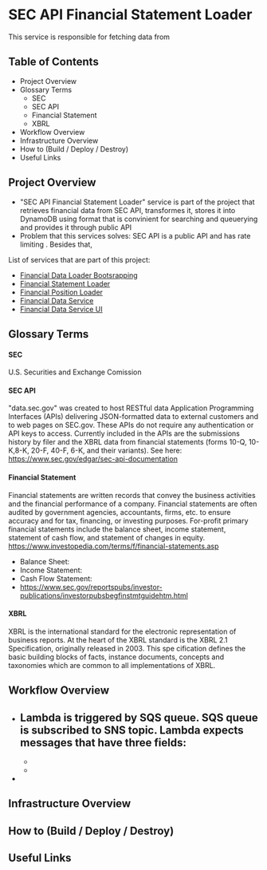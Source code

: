 # SEC API Financial Statement Loader
This service is responsible for fetching data from 

## Table of Contents
- Project Overview
- Glossary Terms
  - SEC
  - SEC API
  - Financial Statement
  - XBRL
- Workflow Overview
- Infrastructure Overview
- How to (Build / Deploy / Destroy)
- Useful Links

## Project Overview
- "SEC API Financial Statement Loader" service is part of the project that retrieves financial data from SEC API, transformes it, stores it into DynamoDB using format that is convinient for searching and queuerying and provides it through public API 
- Problem that this services solves: SEC API is a public API and has rate limiting . Besides that, 

List of services that are part of this project:
- [Financial Data Loader Bootsrapping](https://github.com/Mikhail-Vilms/sec-api-financial-data-loader-bootsrapping)
- [Financial Statement Loader](https://github.com/Mikhail-Vilms/sec-api-financial-statement-loader)
- [Financial Position Loader](https://github.com/Mikhail-Vilms/sec-api-financial-position-loader)
- [Financial Data Service](https://github.com/Mikhail-Vilms/sec-api-financial-data-service)
- [Financial Data Service UI](https://github.com/Mikhail-Vilms/sec-api-financial-data-service-ui)

## Glossary Terms

#### SEC
U.S. Securities and Exchange Comission

#### SEC API
"data.sec.gov" was created to host RESTful data Application Programming Interfaces (APIs) delivering JSON-formatted data to external customers and to web pages on SEC.gov. These APIs do not require any authentication or API keys to access. Currently included in the APIs are the submissions history by filer and the XBRL data from financial statements (forms 10-Q, 10-K,8-K, 20-F, 40-F, 6-K, and their variants). See here: https://www.sec.gov/edgar/sec-api-documentation

#### Financial Statement
Financial statements are written records that convey the business activities and the financial performance of a company. Financial statements are often audited by government agencies, accountants, firms, etc. to ensure accuracy and for tax, financing, or investing purposes. For-profit primary financial statements include the balance sheet, income statement, statement of cash flow, and statement of changes in equity. https://www.investopedia.com/terms/f/financial-statements.asp
  - Balance Sheet:
  - Income Statement:
  - Cash Flow Statement:
  - https://www.sec.gov/reportspubs/investor-publications/investorpubsbegfinstmtguidehtm.html

#### XBRL
XBRL is the international standard for the electronic representation of business reports. At the heart of the XBRL standard is the XBRL 2.1 Specification, originally released in 2003. This spe cification defines the basic building blocks of facts, instance documents, concepts and taxonomies which are common to all implementations of XBRL.


## Workflow Overview
- Lambda is triggered by SQS queue. SQS queue is subscribed to SNS topic. Lambda expects messages that have three fields:
  - 
  - 
  - 
- 
## Infrastructure Overview

## How to (Build / Deploy / Destroy)

## Useful Links
